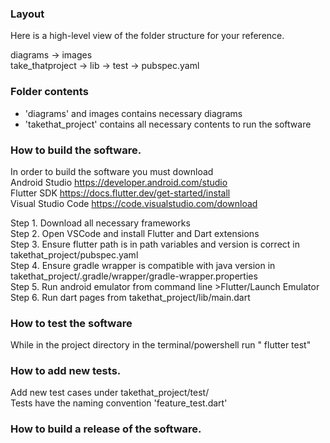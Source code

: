 ### Layout

Here is a high-level view of the folder structure for your reference.
  
diagrams
    -> images  
take_thatproject
    -> lib
    -> test
    -> pubspec.yaml

### Folder contents
- 'diagrams' and images contains necessary diagrams
- 'takethat_project' contains all necessary contents to run the software
  
### How to build the software.
In order to build the software you must download   
Android Studio https://developer.android.com/studio    
Flutter SDK https://docs.flutter.dev/get-started/install  
Visual Studio Code https://code.visualstudio.com/download  

Step 1. Download all necessary frameworks  
Step 2. Open VSCode and install Flutter and Dart extensions  
Step 3. Ensure flutter path is in path variables and version is correct in takethat_project/pubspec.yaml  
Step 4. Ensure gradle wrapper is compatible with java version in takethat_project/.gradle/wrapper/gradle-wrapper.properties  
Step 5. Run android emulator from command line >Flutter/Launch Emulator  
Step 6. Run dart pages from takethat_project/lib/main.dart  

### How to test the software
While in the project directory in the terminal/powershell run " flutter test"

### How to add new tests.
Add new test cases under takethat_project/test/  
Tests have the naming convention 'feature_test.dart'

### How to build a release of the software.

